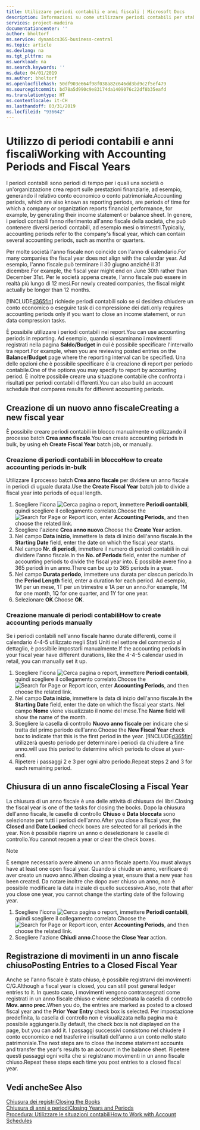 ```yaml
---
title: Utilizzare periodi contabili e anni fiscali | Microsoft Docs
description: Informazioni su come utilizzare periodi contabili per stabilire quando la società genera report sulle prestazioni finanziarie.
services: project-madeira
documentationcenter: ''
author: bholtorf
ms.service: dynamics365-business-central
ms.topic: article
ms.devlang: na
ms.tgt_pltfrm: na
ms.workload: na
ms.search.keywords: ''
ms.date: 04/01/2019
ms.author: bholtorf
ms.openlocfilehash: 50df903e664f98f038a82c646dd3bd9c2f5ef479
ms.sourcegitcommit: bd78a5d990c9e83174da1409076c22df8b35eafd
ms.translationtype: HT
ms.contentlocale: it-CH
ms.lasthandoff: 03/31/2019
ms.locfileid: "936642"
---
```

# <a name="working-with-accounting-periods-and-fiscal-years"></a><span data-ttu-id="cdc18-103">Utilizzo di periodi contabili e anni fiscali</span><span class="sxs-lookup"><span data-stu-id="cdc18-103">Working with Accounting Periods and Fiscal Years</span></span>
<span data-ttu-id="cdc18-104">I periodi contabili sono periodi di tempo per i quali una società o un'organizzazione crea report sulle prestazioni finanziarie, ad esempio, generando il relativo conto economico o conto patrimoniale.</span><span class="sxs-lookup"><span data-stu-id="cdc18-104">Accounting periods, which are also known as reporting periods, are periods of time for which a company or organization reports financial performance, for example, by generating their income statement or balance sheet.</span></span> <span data-ttu-id="cdc18-105">In genere, i periodi contabili fanno riferimento all'anno fiscale della società, che può contenere diversi periodi contabili, ad esempio mesi o trimestri.</span><span class="sxs-lookup"><span data-stu-id="cdc18-105">Typically, accounting periods refer to the company's fiscal year, which can contain several accounting periods, such as months or quarters.</span></span>

<span data-ttu-id="cdc18-106">Per molte società l'anno fiscale non coincide con l'anno di calendario.</span><span class="sxs-lookup"><span data-stu-id="cdc18-106">For many companies the fiscal year does not align with the calendar year.</span></span> <span data-ttu-id="cdc18-107">Ad esempio, l'anno fiscale può terminare il 30 giugno anziché il 31 dicembre.</span><span class="sxs-lookup"><span data-stu-id="cdc18-107">For example, the fiscal year might end on June 30th rather than December 31st.</span></span> <span data-ttu-id="cdc18-108">Per le società appena create, l'anno fiscale può essere in realtà più lungo di 12 mesi.</span><span class="sxs-lookup"><span data-stu-id="cdc18-108">For newly created companies, the fiscal might actually be longer than 12 months.</span></span> 

[!INCLUDE[d365fin](includes/d365fin_md.md)] <span data-ttu-id="cdc18-109">richiede periodi contabili solo se si desidera chiudere un conto economico o eseguire task di compressione dei dati.</span><span class="sxs-lookup"><span data-stu-id="cdc18-109">only requires accounting periods only if you want to close an income statement, or run data compression tasks.</span></span> 

<span data-ttu-id="cdc18-110">È possibile utilizzare i periodi contabili nei report.</span><span class="sxs-lookup"><span data-stu-id="cdc18-110">You can use accounting periods in reporting.</span></span> <span data-ttu-id="cdc18-111">Ad esempio, quando si esaminano i movimenti registrati nella pagina **Saldo/Budget** in cui è possibile specificare l'intervallo tra report.</span><span class="sxs-lookup"><span data-stu-id="cdc18-111">For example, when you are reviewing posted entries on the **Balance/Budget** page where the reporting interval can be specified.</span></span> <span data-ttu-id="cdc18-112">Una delle opzioni che è possibile specificare è la creazione di report per periodo contabile.</span><span class="sxs-lookup"><span data-stu-id="cdc18-112">One of the options you may specify to report by accounting period.</span></span> <span data-ttu-id="cdc18-113">È inoltre possibile creare una situazione contabile che confronta i risultati per periodi contabili differenti.</span><span class="sxs-lookup"><span data-stu-id="cdc18-113">You can also build an account schedule that compares results for different accounting periods.</span></span>

## <a name="creating-a-new-fiscal-year"></a><span data-ttu-id="cdc18-114">Creazione di un nuovo anno fiscale</span><span class="sxs-lookup"><span data-stu-id="cdc18-114">Creating a new fiscal year</span></span>
<span data-ttu-id="cdc18-115">È possibile creare periodi contabili in blocco manualmente o utilizzando il processo batch **Crea anno fiscale**.</span><span class="sxs-lookup"><span data-stu-id="cdc18-115">You can create accounting periods in bulk, by using eh **Create Fiscal Year** batch job, or manually.</span></span>

### <a name="how-to-create-accounting-periods-in-bulk"></a><span data-ttu-id="cdc18-116">Creazione di periodi contabili in blocco</span><span class="sxs-lookup"><span data-stu-id="cdc18-116">How to create accounting periods in-bulk</span></span>
<span data-ttu-id="cdc18-117">Utilizzare il processo batch **Crea anno fiscale** per dividere un anno fiscale in periodi di uguale durata.</span><span class="sxs-lookup"><span data-stu-id="cdc18-117">Use the **Create Fiscal Year** batch job to divide a fiscal year into periods of equal length.</span></span>  

1. <span data-ttu-id="cdc18-118">Scegliere l'icona ![Cerca pagina o report](media/ui-search/search_small.png "icona Cerca pagina o report"), immettere **Periodi contabili**, quindi scegliere il collegamento correlato.</span><span class="sxs-lookup"><span data-stu-id="cdc18-118">Choose the ![Search for Page or Report](media/ui-search/search_small.png "Search for Page or Report icon") icon, enter **Accounting Periods**, and then choose the related link.</span></span>  
2. <span data-ttu-id="cdc18-119">Scegliere l'azione **Crea anno nuovo**.</span><span class="sxs-lookup"><span data-stu-id="cdc18-119">Choose the **Create Year** action.</span></span>  <!--What about the Scheduling option? Should we mention that? There's also the Report Output Type field...-->
3. <span data-ttu-id="cdc18-120">Nel campo **Data inizio**, immettere la data di inizio dell'anno fiscale.</span><span class="sxs-lookup"><span data-stu-id="cdc18-120">In the **Starting Date** field, enter the date on which the fiscal year starts.</span></span>  
4. <span data-ttu-id="cdc18-121">Nel campo **Nr. di periodi**, immettere il numero di periodi contabili in cui dividere l'anno fiscale.</span><span class="sxs-lookup"><span data-stu-id="cdc18-121">In the **No. of Periods** field, enter the number of accounting periods to divide the fiscal year into.</span></span> <span data-ttu-id="cdc18-122">È possibile avere fino a 365 periodi in un anno.</span><span class="sxs-lookup"><span data-stu-id="cdc18-122">There can be up to 365 periods in a year.</span></span>  
5. <span data-ttu-id="cdc18-123">Nel campo **Durata periodo**, immettere una durata per ciascun periodo.</span><span class="sxs-lookup"><span data-stu-id="cdc18-123">In the **Period Length** field, enter a duration for each period.</span></span> <span data-ttu-id="cdc18-124">Ad esempio, 1M per un mese, 1T per un trimestre e 1A per un anno.</span><span class="sxs-lookup"><span data-stu-id="cdc18-124">For example, 1M for one month, 1Q for one quarter, and 1Y for one year.</span></span>  
6. <span data-ttu-id="cdc18-125">Selezionare **OK**.</span><span class="sxs-lookup"><span data-stu-id="cdc18-125">Choose **OK**.</span></span>  

### <a name="how-to-create-accounting-periods-manually"></a><span data-ttu-id="cdc18-126">Creazione manuale di periodi contabili</span><span class="sxs-lookup"><span data-stu-id="cdc18-126">How to create accounting periods manually</span></span>
<span data-ttu-id="cdc18-127">Se i periodi contabili nell'anno fiscale hanno durate differenti, come il calendario 4-4-5 utilizzato negli Stati Uniti nel settore del commercio al dettaglio, è possibile impostarli manualmente.</span><span class="sxs-lookup"><span data-stu-id="cdc18-127">If the accounting periods in your fiscal year have different durations, like the 4-4-5 calendar used in retail, you can manually set it up.</span></span>  
  
1. <span data-ttu-id="cdc18-128">Scegliere l'icona ![Cerca pagina o report](media/ui-search/search_small.png "icona Cerca pagina o report"), immettere **Periodi contabili**, quindi scegliere il collegamento correlato.</span><span class="sxs-lookup"><span data-stu-id="cdc18-128">Choose the ![Search for Page or Report](media/ui-search/search_small.png "Search for Page or Report icon") icon, enter **Accounting Periods**, and then choose the related link.</span></span>  
2. <span data-ttu-id="cdc18-129">Nel campo **Data inizio**, immettere la data di inizio dell'anno fiscale.</span><span class="sxs-lookup"><span data-stu-id="cdc18-129">In the **Starting Date** field, enter the date on which the fiscal year starts.</span></span> <span data-ttu-id="cdc18-130">Nel campo **Nome** viene visualizzato il nome del mese.</span><span class="sxs-lookup"><span data-stu-id="cdc18-130">The **Name** field will show the name of the month.</span></span>  
3. <span data-ttu-id="cdc18-131">Scegliere la casella di controllo **Nuovo anno fiscale** per indicare che si tratta del primo periodo dell'anno.</span><span class="sxs-lookup"><span data-stu-id="cdc18-131">Choose the **New Fiscal Year** check box to indicate that this is the first period in the year.</span></span> [!INCLUDE[d365fin](includes/d365fin_md.md)] <span data-ttu-id="cdc18-132">utilizzerà questo periodo per determinare i periodi da chiudere a fine anno.</span><span class="sxs-lookup"><span data-stu-id="cdc18-132">will use this period to determine which periods to close at year-end.</span></span>
4. <span data-ttu-id="cdc18-133">Ripetere i passaggi 2 e 3 per ogni altro periodo.</span><span class="sxs-lookup"><span data-stu-id="cdc18-133">Repeat steps 2 and 3 for each remaining period.</span></span>  

## <a name="closing-a-fiscal-year"></a><span data-ttu-id="cdc18-134">Chiusura di un anno fiscale</span><span class="sxs-lookup"><span data-stu-id="cdc18-134">Closing a Fiscal Year</span></span>
<span data-ttu-id="cdc18-135">La chiusura di un anno fiscale è una delle attività di chiusura dei libri.</span><span class="sxs-lookup"><span data-stu-id="cdc18-135">Closing the fiscal year is one of the tasks for closing the books.</span></span> <span data-ttu-id="cdc18-136">Dopo la chiusura dell'anno fiscale, le caselle di controllo **Chiuso** e **Data bloccata** sono selezionate per tutti i periodi dell'anno.</span><span class="sxs-lookup"><span data-stu-id="cdc18-136">After you close a fiscal year, the **Closed** and **Date Locked** check boxes are selected for all periods in the year.</span></span> <span data-ttu-id="cdc18-137">Non è possibile riaprire un anno o deselezionare le caselle di controllo.</span><span class="sxs-lookup"><span data-stu-id="cdc18-137">You cannot reopen a year or clear the check boxes.</span></span>

> [!NOTE]  
>  <span data-ttu-id="cdc18-138">È sempre necessario avere almeno un anno fiscale aperto.</span><span class="sxs-lookup"><span data-stu-id="cdc18-138">You must always have at least one open fiscal year.</span></span> <span data-ttu-id="cdc18-139">Quando si chiude un anno, verificare di aver creato un nuovo anno.</span><span class="sxs-lookup"><span data-stu-id="cdc18-139">When closing a year, ensure that a new year has been created.</span></span> <span data-ttu-id="cdc18-140">Da notare inoltre che dopo aver chiuso un anno, non è possibile modificare la data iniziale di quello successivo.</span><span class="sxs-lookup"><span data-stu-id="cdc18-140">Also, note that after you close one year, you cannot change the starting date of the following year.</span></span>

1. <span data-ttu-id="cdc18-141">Scegliere l'icona ![Cerca pagina o report](media/ui-search/search_small.png "icona Cerca pagina o report"), immettere **Periodi contabili**, quindi scegliere il collegamento correlato.</span><span class="sxs-lookup"><span data-stu-id="cdc18-141">Choose the ![Search for Page or Report](media/ui-search/search_small.png "Search for Page or Report icon") icon, enter **Accounting Periods**, and then choose the related link.</span></span>  
2. <span data-ttu-id="cdc18-142">Scegliere l'azione **Chiudi anno**.</span><span class="sxs-lookup"><span data-stu-id="cdc18-142">Choose the **Close Year** action.</span></span>  

## <a name="posting-entries-to-a-closed-fiscal-year"></a><span data-ttu-id="cdc18-143">Registrazione di movimenti in un anno fiscale chiuso</span><span class="sxs-lookup"><span data-stu-id="cdc18-143">Posting Entries to a Closed Fiscal Year</span></span>
<span data-ttu-id="cdc18-144">Anche se l'anno fiscale è stato chiuso, è possibile registrarvi dei movimenti C/G.</span><span class="sxs-lookup"><span data-stu-id="cdc18-144">Although a fiscal year is closed, you can still post general ledger entries to it.</span></span> <span data-ttu-id="cdc18-145">In questo caso, i movimenti vengono contrassegnati come registrati in un anno fiscale chiuso e viene selezionata la casella di controllo **Mov. anno prec.**</span><span class="sxs-lookup"><span data-stu-id="cdc18-145">When you do, the entries are marked as posted to a closed fiscal year and the **Prior Year Entry** check box is selected.</span></span> <span data-ttu-id="cdc18-146">Per impostazione predefinita, la casella di controllo non è visualizzata nella pagina ma è possibile aggiungerla.</span><span class="sxs-lookup"><span data-stu-id="cdc18-146">By default, the check box is not displayed on the page, but you can add it.</span></span> <span data-ttu-id="cdc18-147">I passaggi successivi consistono nel chiudere il conto economico e nel trasferire i risultati dell'anno a un conto nello stato patrimoniale.</span><span class="sxs-lookup"><span data-stu-id="cdc18-147">The next steps are to close the income statement accounts and transfer the year's results to an account in the balance sheet.</span></span> <span data-ttu-id="cdc18-148">Ripetere questi passaggi ogni volta che si registrano movimenti in un anno fiscale chiuso.</span><span class="sxs-lookup"><span data-stu-id="cdc18-148">Repeat these steps each time you post entries to a closed fiscal year.</span></span>

## <a name="see-also"></a><span data-ttu-id="cdc18-149">Vedi anche</span><span class="sxs-lookup"><span data-stu-id="cdc18-149">See Also</span></span>
[<span data-ttu-id="cdc18-150">Chiusura dei registri</span><span class="sxs-lookup"><span data-stu-id="cdc18-150">Closing the Books</span></span>](year-close-books.md)  
[<span data-ttu-id="cdc18-151">Chiusura di anni e periodi</span><span class="sxs-lookup"><span data-stu-id="cdc18-151">Closing Years and Periods</span></span>](year-close-years-periods.md)  
[<span data-ttu-id="cdc18-152">Procedura: Utilizzare le situazioni contabili</span><span class="sxs-lookup"><span data-stu-id="cdc18-152">How to Work with Account Schedules</span></span>](bi-how-work-account-schedule.md)  
  





